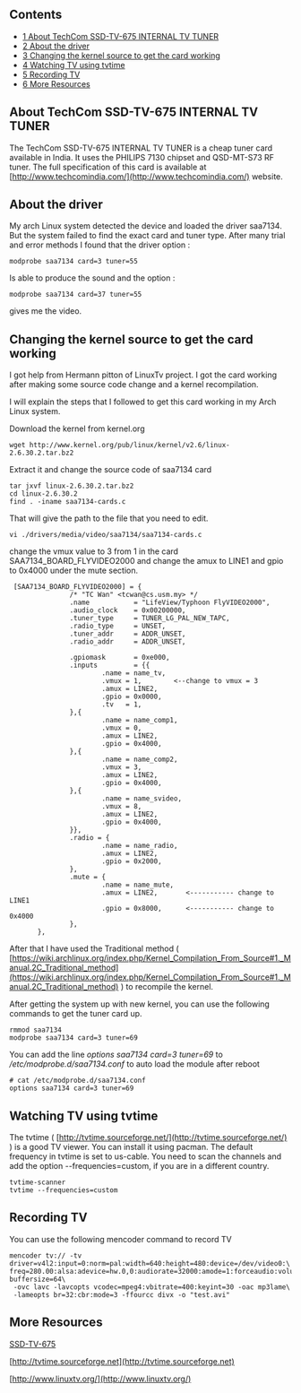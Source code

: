 ## Contents

*   [1 About TechCom SSD-TV-675 INTERNAL TV TUNER](#About_TechCom_SSD-TV-675_INTERNAL_TV_TUNER)
*   [2 About the driver](#About_the_driver)
*   [3 Changing the kernel source to get the card working](#Changing_the_kernel_source_to_get_the_card_working)
*   [4 Watching TV using tvtime](#Watching_TV_using_tvtime)
*   [5 Recording TV](#Recording_TV)
*   [6 More Resources](#More_Resources)

## About TechCom SSD-TV-675 INTERNAL TV TUNER

The TechCom SSD-TV-675 INTERNAL TV TUNER is a cheap tuner card available in India. It uses the PHILIPS 7130 chipset and QSD-MT-S73 RF tuner. The full specification of this card is available at [http://www.techcomindia.com/](http://www.techcomindia.com/) website.

## About the driver

My arch Linux system detected the device and loaded the driver saa7134\. But the system failed to find the exact card and tuner type. After many trial and error methods I found that the driver option :

 `modprobe saa7134 card=3 tuner=55` 

Is able to produce the sound and the option :

 `modprobe saa7134 card=37 tuner=55` 

gives me the video.

## Changing the kernel source to get the card working

I got help from Hermann pitton of LinuxTv project. I got the card working after making some source code change and a kernel recompilation.

I will explain the steps that I followed to get this card working in my Arch Linux system.

Download the kernel from kernel.org

 `wget http://www.kernel.org/pub/linux/kernel/v2.6/linux-2.6.30.2.tar.bz2` 

Extract it and change the source code of saa7134 card

```
tar jxvf linux-2.6.30.2.tar.bz2
cd linux-2.6.30.2
find . -iname saa7134-cards.c

```

That will give the path to the file that you need to edit.

 `vi ./drivers/media/video/saa7134/saa7134-cards.c` 

change the vmux value to 3 from 1 in the card SAA7134_BOARD_FLYVIDEO2000 and change the amux to LINE1 and gpio to 0x4000 under the mute section.

```
 [SAA7134_BOARD_FLYVIDEO2000] = {
               /* "TC Wan" <tcwan@cs.usm.my> */
               .name           = "LifeView/Typhoon FlyVIDEO2000",
               .audio_clock    = 0x00200000,
               .tuner_type     = TUNER_LG_PAL_NEW_TAPC,
               .radio_type     = UNSET,
               .tuner_addr     = ADDR_UNSET,
               .radio_addr     = ADDR_UNSET,

               .gpiomask       = 0xe000,
               .inputs         = {{
                       .name = name_tv,
                       .vmux = 1,        <--change to vmux = 3
                       .amux = LINE2,
                       .gpio = 0x0000,
                       .tv   = 1,
               },{
                       .name = name_comp1,
                       .vmux = 0,
                       .amux = LINE2,
                       .gpio = 0x4000,
               },{
                       .name = name_comp2,
                       .vmux = 3,
                       .amux = LINE2,
                       .gpio = 0x4000,
               },{
                       .name = name_svideo,
                       .vmux = 8,
                       .amux = LINE2,
                       .gpio = 0x4000,
               }},
               .radio = {
                       .name = name_radio,
                       .amux = LINE2,
                       .gpio = 0x2000,
               },
               .mute = {
                       .name = name_mute,
                       .amux = LINE2,       <----------- change to LINE1
                       .gpio = 0x8000,      <----------- change to 0x4000
               },
       },

```

After that I have used the Traditional method ( [https://wiki.archlinux.org/index.php/Kernel_Compilation_From_Source#1._Manual.2C_Traditional_method](https://wiki.archlinux.org/index.php/Kernel_Compilation_From_Source#1._Manual.2C_Traditional_method) ) to recompile the kernel.

After getting the system up with new kernel, you can use the following commands to get the tuner card up.

```
rmmod saa7134
modprobe saa7134 card=3 tuner=69
```

You can add the line *options saa7134 card=3 tuner=69* to */etc/modprobe.d/saa7134.conf* to auto load the module after reboot

```
# cat /etc/modprobe.d/saa7134.conf 
options saa7134 card=3 tuner=69

```

## Watching TV using tvtime

The tvtime ( [http://tvtime.sourceforge.net/](http://tvtime.sourceforge.net/) ) is a good TV viewer. You can install it using pacman. The default frequency in tvtime is set to us-cable. You need to scan the channels and add the option --frequencies=custom, if you are in a different country.

```
tvtime-scanner
tvtime --frequencies=custom
```

## Recording TV

You can use the following mencoder command to record TV

```
mencoder tv:// -tv driver=v4l2:input=0:norm=pal:width=640:height=480:device=/dev/video0:\
freq=280.00:alsa:adevice=hw.0,0:audiorate=32000:amode=1:forceaudio:volume=95 buffersize=64\
 -ovc lavc -lavcopts vcodec=mpeg4:vbitrate=400:keyint=30 -oac mp3lame\
 -lameopts br=32:cbr:mode=3 -ffourcc divx -o "test.avi" 
```

## More Resources

[SSD-TV-675](http://www.techcomindia.com/index.php?vaction=productdetail&navact=computer&prodid=501&catid=102)

[http://tvtime.sourceforge.net](http://tvtime.sourceforge.net)

[http://www.linuxtv.org/](http://www.linuxtv.org/)